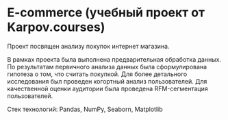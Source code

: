 # E-commerce (учебный проект от Karpov.courses)
Проект посвящен анализу покупок интернет магазина.

В рамках проекта была выполнена предварительная обработка данных. По результатам первичного анализа данных была сформулирована гипотеза о том, что считать покупкой. Для более детального исследования был проведен когортный анализ пользователей. Для качественной оценки аудитории была проведена RFM-сегментация пользователей. 

Стек технологий:
Pandas, NumPy, Seaborn, Matplotlib
